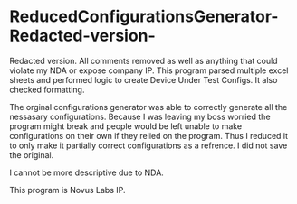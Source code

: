 # ReducedConfigurationsGenerator-Redacted-version-
Redacted version. All comments removed as well as anything that could violate my NDA or expose company IP. This program parsed multiple excel sheets and performed logic to create Device Under Test Configs. It also checked formatting. 

The orginal configurations generator was able to correctly generate all the nessasary configurations. Because I was leaving my boss worried the program might break and people would be left unable to make configurations on their own if they relied on the program. Thus I reduced it to only make it partially correct configurations as a refrence. I did not save the original.

I cannot be more descriptive due to NDA.

This program is Novus Labs IP.
